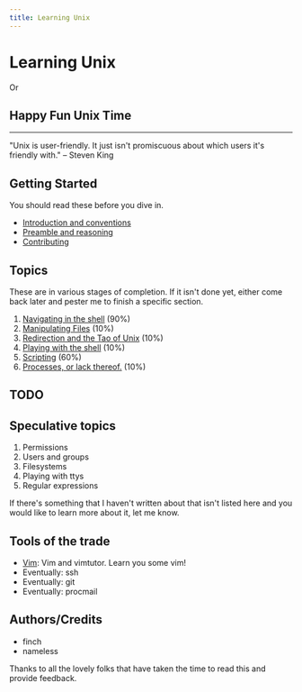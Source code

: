 ```yaml
---
title: Learning Unix
---
```

Learning Unix
===================

Or

Happy Fun Unix Time
-------------------

- - -

"Unix is user-friendly. It just isn't promiscuous about which users it's friendly with." – Steven King

Getting Started
---------------

You should read these before you dive in.

 * [Introduction and conventions](introduction/)
 * [Preamble and reasoning](preamble/)
 * [Contributing](contributing/)


Topics
-----

These are in various stages of completion. If it isn't done yet, either come
back later and pester me to finish a specific section.

 1. [Navigating in the shell](topics/navigation/) (90%)
 1. [Manipulating Files](topics/manipulating_files/) (10%)
 1. [Redirection and the Tao of Unix](topics/redirection/) (10%)
 1. [Playing with the shell](topics/intro_shell/) (10%)
 1. [Scripting](topics/scripting/) (60%)
 1. [Processes, or lack thereof.](topics/processes/) (10%)

TODO
----


Speculative topics
------------------

 1. Permissions
 1. Users and groups
 1. Filesystems
 1. Playing with ttys
 1. Regular expressions

If there's something that I haven't written about that isn't listed here and
you would like to learn more about it, let me know.

Tools of the trade
------------------

 - [Vim](tools/vim/): Vim and vimtutor. Learn you some vim!
 - Eventually: ssh
 - Eventually: git
 - Eventually: procmail

Authors/Credits
---------------

 * finch
 * nameless

Thanks to all the lovely folks that have taken the time to read this and
provide feedback.


